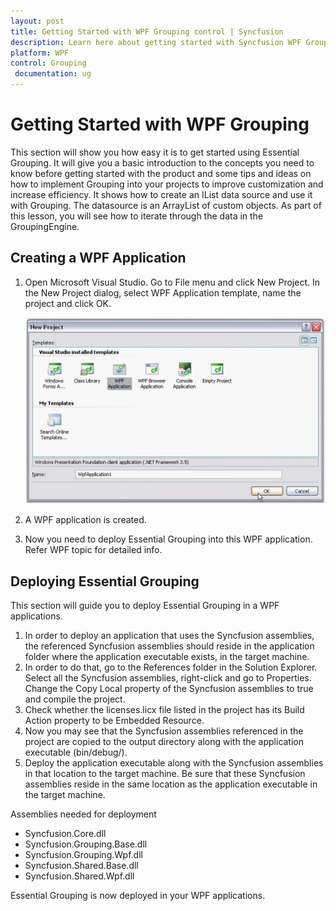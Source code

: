 ```yaml
---
layout: post
title: Getting Started with WPF Grouping control | Syncfusion
description: Learn here about getting started with Syncfusion WPF Grouping control, its elements and more details.
platform: WPF
control: Grouping
 documentation: ug
---
```


# Getting Started with WPF Grouping

This section will show you how easy it is to get started using Essential Grouping. It will give you a basic introduction to the concepts you need to know before getting started with the product and some tips and ideas on how to implement Grouping into your projects to improve customization and increase efficiency. It shows how to create an IList data source and use it with Grouping. The datasource is an ArrayList of custom objects. As part of this lesson, you will see how to iterate through the data in the GroupingEngine.

## Creating a WPF Application

1. Open Microsoft Visual Studio. Go to File menu and click New Project. In the New Project dialog, select WPF Application template, name the project and click OK. 

   ![WPF Grouping Getting-Started Image3](Getting-Started_images/Getting-Started_img3.jpeg)

2. A WPF application is created.
3. Now you need to deploy Essential Grouping into this WPF application. Refer WPF topic for detailed info.

## Deploying Essential Grouping

This section will guide you to deploy Essential Grouping in a WPF applications.

1. In order to deploy an application that uses the Syncfusion assemblies, the referenced Syncfusion assemblies should reside in the application folder where the application executable exists, in the target machine.
2. In order to do that, go to the References folder in the Solution Explorer. Select all the Syncfusion assemblies, right-click and go to Properties. Change the Copy Local property of the Syncfusion assemblies to true and compile the project.
3. Check whether the licenses.licx file listed in the project has its Build Action property to be Embedded Resource.
4. Now you may see that the Syncfusion assemblies referenced in the project are copied to the output directory along with the application executable (bin/debug/).
5. Deploy the application executable along with the Syncfusion assemblies in that location to the target machine. Be sure that these Syncfusion assemblies reside in the same location as the application executable in the target machine.
 
Assemblies needed for deployment

* Syncfusion.Core.dll
* Syncfusion.Grouping.Base.dll
* Syncfusion.Grouping.Wpf.dll
* Syncfusion.Shared.Base.dll
* Syncfusion.Shared.Wpf.dll

Essential Grouping is now deployed in your WPF applications.

